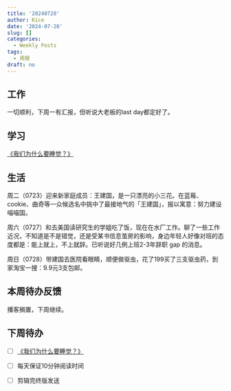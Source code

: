 ```yaml
---
title: '20240728'
author: Kice
date: '2024-07-28'
slug: []
categories:
  - Weekly Posts
tags:
  - 周报
draft: no
---
```


## 工作

一切顺利，下周一有汇报，但听说大老板的last day都定好了。

## 学习

 [《我们为什么要睡觉？》](https://book.douban.com/subject/35332778/)

## 生活

周二（0723）迎来新家庭成员：王建国，是一只漂亮的小三花。在蓝莓、cookie、曲奇等一众候选名中挑中了最接地气的「王建国」，报以寓意：努力建设喵喵国。

周六（0727）和去美国读研究生的学姐吃了饭，现在在水厂工作。聊了一些工作近况，不知道是不是错觉，还是受某书信息茧房的影响，身边年轻人好像对班的态度都是：能上就上，不上就辞。已听说好几例上班2-3年辞职 gap 的消息。

周日（0728）带建国去医院看眼睛，顺便做驱虫，花了199买了三支驱虫药，到家淘宝一搜：9.9元3支包邮。

## 本周待办反馈

播客搁置，下周继续。

## 下周待办

- [ ] [《我们为什么要睡觉？》](https://book.douban.com/subject/35332778/)
- [ ] 每天保证10分钟阅读时间
- [ ] 剪辑完终版发送

